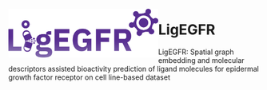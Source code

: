 <kbd><img src="ligegfr_logo.png" align="left" width="300"></kbd>

# LigEGFR

LigEGFR: Spatial graph embedding and molecular descriptors assisted bioactivity prediction of ligand molecules for epidermal growth factor receptor on cell line-based dataset
